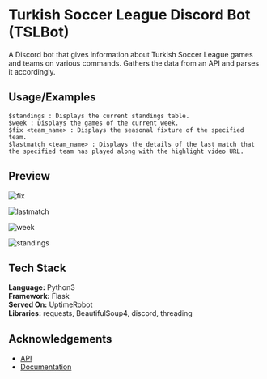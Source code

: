 
# Turkish Soccer League Discord Bot (TSLBot)

A Discord bot that gives information about Turkish  Soccer League games and teams on various commands. Gathers the data from an API and parses it accordingly. 


## Usage/Examples

```
$standings : Displays the current standings table.
$week : Displays the games of the current week.
$fix <team_name> : Displays the seasonal fixture of the specified team.
$lastmatch <team_name> : Displays the details of the last match that the specified team has played along with the highlight video URL.
```


## Preview

![fix](https://user-images.githubusercontent.com/62467715/226425375-7d0022c2-76b2-4b2c-b316-e8cef6838dba.png)

![lastmatch](https://user-images.githubusercontent.com/62467715/226425454-f1d636f1-4442-4d27-9092-1df1e9803660.png)

![week](https://user-images.githubusercontent.com/62467715/226425645-5731e14a-3c04-43be-aa75-197c16fd7267.png)

![standings](https://user-images.githubusercontent.com/62467715/226425714-55fea26d-94d8-482f-8647-b833c4d09ef7.png)





## Tech Stack

**Language:** Python3\
**Framework:** Flask\
**Served On:** UptimeRobot\
**Libraries:**  requests, BeautifulSoup4, discord, threading


## Acknowledgements

 - [API](https://rapidapi.com/api-sports/api/api-football)
 - [Documentation](https://www.api-football.com/documentation-v3)

